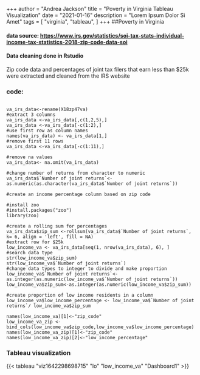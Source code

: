 +++
author = "Andrea Jackson"
title = "Poverty in Virginia Tableau Visualization"
date = "2021-01-16"
description = "Lorem Ipsum Dolor Si Amet"
tags = [
    "virginia",
    "tableau",
]
+++
##Poverty in Virginia 
#### data source: https://www.irs.gov/statistics/soi-tax-stats-individual-income-tax-statistics-2018-zip-code-data-soi 
#### Data cleaning done in Rstudio
Zip code data and percentages of joint tax filers that earn less than $25k were extracted and cleaned from the IRS website

### code:

```{r include = TRUE}

va_irs_data<-rename(X18zp47va)
#extract 3 columns
va_irs_data <-va_irs_data[,c(1,2,5),]
va_irs_data <-va_irs_data[-c(1:2),]
#use first row as column names
names(va_irs_data) <- va_irs_data[1,]
#remove first 11 rows
va_irs_data <-va_irs_data[-c(1:11),]

#remove na values
va_irs_data<- na.omit(va_irs_data)

#change number of returns from character to numeric 
va_irs_data$`Number of joint returns`<-as.numeric(as.character(va_irs_data$`Number of joint returns`))

#create an income percentage column based on zip code

#install zoo
#install.packages("zoo")
library(zoo)

#create a rolling sum for percentages
va_irs_data$zip_sum <-rollsum(va_irs_data$`Number of joint returns`, k= 6, align = 'left', fill = NA)
#extract row for $25k
low_income_va <- va_irs_data[seq(1, nrow(va_irs_data), 6), ]
#search data type
str(low_income_va$zip_sum)
str(low_income_va$`Number of joint returns`)
#change data types to integer to divide and make proportion
low_income_va$`Number of joint returns`<-as.integer(as.numeric(low_income_va$`Number of joint returns`))
low_income_va$zip_sum<-as.integer(as.numeric(low_income_va$zip_sum))

#create proportion of low income residents in a column
low_income_va$low_income_percentage <- low_income_va$`Number of joint returns`/ low_income_va$zip_sum

names(low_income_va)[1]<-"zip_code"
low_income_va_zip <-bind_cols(low_income_va$zip_code,low_income_va$low_income_percentage)
names(low_income_va_zip)[1]<-"zip_code"
names(low_income_va_zip)[2]<-"low_income_percentage"

```
### Tableau visualization



{{< tableau "viz1642298698715" "lo" "low_income_va" "Dashboard1" >}}


